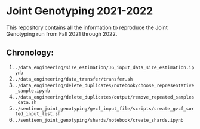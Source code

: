 # Joint Genotyping 2021-2022

This repository contains all the information to reproduce the Joint Genotyping run from Fall 2021 through 2022. 

## Chronology: 

1. `./data_engineering/size_estimation/JG_input_data_size_estimation.ipynb`
2. `./data_engineering/data_transfer/transfer.sh`
3. `./data_engineering/delete_duplicates/notebook/choose_representative_sample.ipynb`
4. `./data_engineering/delete_duplicates/output/remove_repeated_samples_data.sh`
5. `./sentieon_joint_genotyping/gvcf_input_file/scripts/create_gvcf_sorted_input_list.sh`
6. `./sentieon_joint_genotyping/shards/notebook/create_shards.ipynb`